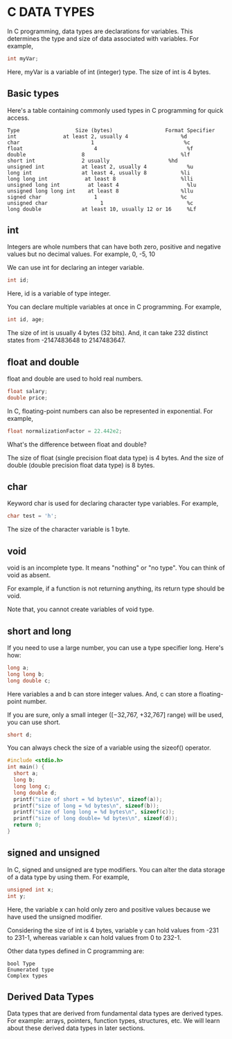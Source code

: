 # C DATA TYPES
In C programming, data types are declarations for variables. This determines the type and size of data associated with variables. For example,
```c
int myVar;
```
Here, myVar is a variable of int (integer) type. The size of int is 4 bytes.

## Basic types
Here's a table containing commonly used types in C programming for quick access.
```
Type	              Size (bytes)	               Format Specifier
int	              at least 2, usually 4             	%d
char	                   1	                         %c
float                   	4	                          %f
double                	8                             	%lf
short int             	2 usually                  	%hd
unsigned int	        at least 2, usually 4             %u
long int	            at least 4, usually 8         	%li
long long int	         at least 8	                    %lli
unsigned long int	      at least 4	                  %lu
unsigned long long int	  at least 8	                %llu
signed char	                1                         	%c
unsigned char	              1	                          %c
long double	            at least 10, usually 12 or 16	  %Lf
```
## int
Integers are whole numbers that can have both zero, positive and negative values but no decimal values. For example, 0, -5, 10

We can use int for declaring an integer variable.
```c
int id;
```
Here, id is a variable of type integer.

You can declare multiple variables at once in C programming. For example,
```c
int id, age;
```
The size of int is usually 4 bytes (32 bits). And, it can take 232 distinct states from -2147483648 to 2147483647.

## float and double
float and double are used to hold real numbers.
```c
float salary;
double price;
```
In C, floating-point numbers can also be represented in exponential. For example,
```c
float normalizationFactor = 22.442e2;
```
What's the difference between float and double?

The size of float (single precision float data type) is 4 bytes. And the size of double (double precision float data type) is 8 bytes.

## char
Keyword char is used for declaring character type variables. For example,
```c
char test = 'h';
```
The size of the character variable is 1 byte.

## void
void is an incomplete type. It means "nothing" or "no type". You can think of void as absent.

For example, if a function is not returning anything, its return type should be void.

Note that, you cannot create variables of void type.

## short and long
If you need to use a large number, you can use a type specifier long. Here's how:
```c
long a;
long long b;
long double c;
```
Here variables a and b can store integer values. And, c can store a floating-point number.

If you are sure, only a small integer ([−32,767, +32,767] range) will be used, you can use short.
```c
short d;
```
You can always check the size of a variable using the sizeof() operator.
```c
#include <stdio.h>      
int main() {
  short a;
  long b;
  long long c;
  long double d;
  printf("size of short = %d bytes\n", sizeof(a));
  printf("size of long = %d bytes\n", sizeof(b));
  printf("size of long long = %d bytes\n", sizeof(c));
  printf("size of long double= %d bytes\n", sizeof(d));
  return 0;
}
```
## signed and unsigned
In C, signed and unsigned are type modifiers. You can alter the data storage of a data type by using them. For example,
```c
unsigned int x;
int y;
```
Here, the variable x can hold only zero and positive values because we have used the unsigned modifier.

Considering the size of int is 4 bytes, variable y can hold values from -231 to 231-1, whereas variable x can hold values from 0 to 232-1.

Other data types defined in C programming are:
```
bool Type
Enumerated type
Complex types
```
## Derived Data Types
Data types that are derived from fundamental data types are derived types. For example: arrays, pointers, function types, structures, etc.
We will learn about these derived data types in later sections.
